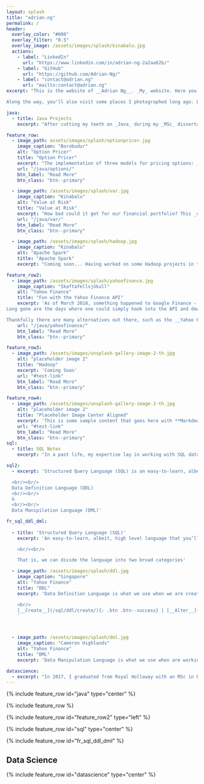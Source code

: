 ```yaml
---
layout: splash
title: "adrian.ng"
permalink: /
header:
  overlay_color: "#000"
  overlay_filter: "0.5"
  overlay_image: /assets/images/splash/kinabalu.jpg
  actions:
    - label: "LinkedIn"
      url: "https://www.linkedin.com/in/adrian-ng-2a2aa62b/"
    - label: "GitHub"
      url: "https://github.com/Adrian-Ng/"
    - label: "contact@adrian.ng"
      url: "mailto:contact@adrian.ng"
excerpt: "This is the website of __Adrian Ng__. _My_ website. Here you will see examples of my _Java projects_ and my notes on writing _SQL_. 

Along the way, you'll also visit some places I photographed long ago. Like myself, this website is very much a work in progress."

java:
  - title: Java Projects
    excerpt: "After cutting my teeth on _Java_ during my _MSc_ dissertation project, I found it stimulating and a joy to work with. Since then I have been fortifying my Java. My code makes use of, for instance, _interfaces & abstract_ classes, _Java 8 Streams_, and multithreading in the form of _callable futures_."

feature_row:
  - image_path: assets/images/splash/optionpricer.jpg
    image_caption: "Borobudur"  
    alt: "Option Pricer"
    title: "Option Pricer"
    excerpt: "The implementation of three models for pricing options: __Binomial Trees__, __Monte Carlo__ simulation, and __Black Scholes__ equations"
    url: "/java/options/"
    btn_label: "Read More"
    btn_class: "btn--primary"    

  - image_path: /assets/images/splash/var.jpg    
    image_caption: "Kinabalu"  
    alt: "Value at Risk"
    title: "Value at Risk"
    excerpt: "How bad could it get for our financial portfolio? This _dissertation project_ looks at a number of ways of estimating __VaR__."
    url: "/java/var/"
    btn_label: "Read More"
    btn_class: "btn--primary"

  - image_path: /assets/images/splash/hadoop.jpg
    image_caption: "Kinabalu"  
    alt: "Apache Spark"
    title: "Apache Spark"      
    excerpt: "Coming soon... Having worked on some Hadoop projects in the past, it should be interesting to try to translate these to Spark."

feature_row2:
  - image_path: /assets/images/splash/yahoofinance.jpg
    image_caption: "Skaftafellsjökull"  
    alt: "Yahoo Finance"
    title: "Fun with the Yahoo Finance API"
    excerpt: 'As of March 2018, something happened to Google Finance - it got taken to the __chopping board__ and is now a miserable husk of its former self!
Long gone are the days where one could simply hook into the API and download a fat, juicy csv-file of historical stock price data... or a sensible JSON of option prices.

Thankfully there are many alternatives out there, such as the __Yahoo Finance API__'
    url: "/java/yahoofinance/"
    btn_label: "Read More"
    btn_class: "btn--primary"

feature_row3:
  - image_path: /assets/images/unsplash-gallery-image-2-th.jpg
    alt: "placeholder image 2"
    title: "Hadoop"
    excerpt: 'Coming Soon'
    url: "#test-link"
    btn_label: "Read More"
    btn_class: "btn--primary"

feature_row4:
  - image_path: /assets/images/unsplash-gallery-image-2-th.jpg
    alt: "placeholder image 2"
    title: "Placeholder Image Center Aligned"
    excerpt: 'This is some sample content that goes here with **Markdown** formatting. Centered with `type="center"`'
    url: "#test-link"
    btn_label: "Read More"
    btn_class: "btn--primary"
sql:
  - title: SQL Notes
    excerpt: "In a past life, my expertise lay in working with SQL databases and writing queries and stored procedures. During this period, I spent many occasion mentoring and educating. Here are some of my notes."  

sql2:
  - excerpt: 'Structured Query Language (SQL) is an easy-to-learn, albeit, high level language that you’ll find being used pretty much wherever you come across relational databases. It is used in essentially two ways: building databases and manipulating data. That is, we can divide the language into two broad categories:

  <br/><br/>
  Data Definition Language (DDL)
  <br/><br/>
  &
  <br/><br/>
  Data Manipilation Language (DML)'

fr_sql_ddl_dml:
  
  - title: 'Structured Query Language (SQL)'
    excerpt: 'An easy-to-learn, albeit, high level language that you’ll find being used pretty much wherever you come across relational databases. It is used in essentially two ways: building databases and manipulating data. 

    <br/><br/>

    That is, we can divide the language into two broad categories'

  - image_path: /assets/images/splash/ddl.jpg
    image_caption: "Singapore"  
    alt: "Yahoo Finance"
    title: "DDL"
    excerpt: 'Data Definition Language is what we use when we are creating, altering, or dropping database objects.

    <br/>
    [__Create__](/sql/ddl/create/){: .btn .btn--success} | [__Alter__](/sql/ddl/alter/) | [__Drop__](/sql/ddl/drop/) | [__Truncate__](/sql/dd/truncate/)    
    '



  - image_path: /assets/images/splash/dml.jpg
    image_caption: "Cameron Highlands"  
    alt: "Yahoo Finance"
    title: "DML"
    excerpt: 'Data Manipulation Language is what we use when are working with the data itself.'

datascience:
  - excerpt: "In 2017, I graduated from Royal Holloway with an MSc in Data Science. While I have no aspirations to be a _Data Scientist_, I did enjoy the experience of writing my own implementations of algorithms such as _K Nearest Neighbours_, _Neural Networks_, and _Hierarchical Clustering_ in __R__. Also used was __MATLAB__, which no-one uses so projects worked on in this language will be added last."
---
```




{% include feature_row id="java" type="center" %}

{% include feature_row %}

{% include feature_row id="feature_row2" type="left" %}


{% include feature_row id="sql" type="center" %}

{% include feature_row id="fr_sql_ddl_dml" %}




## Data Science

{% include feature_row id="datascience" type="center" %}

